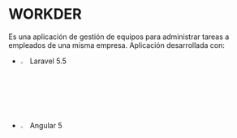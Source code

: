 # WORKDER
Es una aplicación de gestión de equipos para administrar tareas a empleados de una misma empresa. Aplicación desarrollada con:

- <img src="http://www.webspreadtech.com/images/laravel-1.png" width="3%" />  Laravel 5.5
- <img src="https://upload.wikimedia.org/wikipedia/commons/thumb/c/cf/Angular_full_color_logo.svg/1000px-Angular_full_color_logo.svg.png" width="3%" /> Angular 5 
